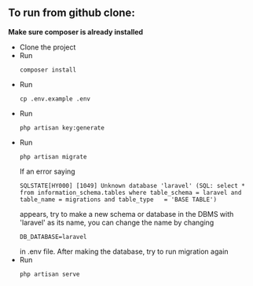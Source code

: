 ## To run from github clone:
**Make sure composer is already installed**
- Clone the project
- Run 
    ```
    composer install
    ```
- Run 
    ```
    cp .env.example .env
    ```
- Run
    ```
    php artisan key:generate 
    ```
- Run 
    ```
    php artisan migrate
    ```
  If an error saying 
  ```
  SQLSTATE[HY000] [1049] Unknown database 'laravel' (SQL: select * from information_schema.tables where table_schema = laravel and table_name = migrations and table_type   = 'BASE TABLE')
  ```
  appears, try to make a new schema or database in the DBMS with 'laravel' as its name, you can change the name by changing
  ```
  DB_DATABASE=laravel
  ```
  in .env file. After making the database, try to run migration again
- Run 
    ```
    php artisan serve
    ```
